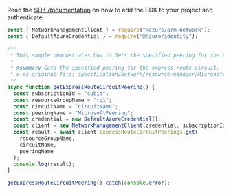 Read the [SDK documentation](https://github.com/Azure/azure-sdk-for-js/blob/%40azure%2Farm-network_27.0.0/sdk/network/arm-network/README.md) on how to add the SDK to your project and authenticate.

```javascript
const { NetworkManagementClient } = require("@azure/arm-network");
const { DefaultAzureCredential } = require("@azure/identity");

/**
 * This sample demonstrates how to Gets the specified peering for the express route circuit.
 *
 * @summary Gets the specified peering for the express route circuit.
 * x-ms-original-file: specification/network/resource-manager/Microsoft.Network/stable/2021-05-01/examples/ExpressRouteCircuitPeeringGet.json
 */
async function getExpressRouteCircuitPeering() {
  const subscriptionId = "subid";
  const resourceGroupName = "rg1";
  const circuitName = "circuitName";
  const peeringName = "MicrosoftPeering";
  const credential = new DefaultAzureCredential();
  const client = new NetworkManagementClient(credential, subscriptionId);
  const result = await client.expressRouteCircuitPeerings.get(
    resourceGroupName,
    circuitName,
    peeringName
  );
  console.log(result);
}

getExpressRouteCircuitPeering().catch(console.error);
```
